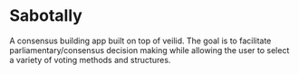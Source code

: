 # Sabotally
A consensus building app built on top of veilid. The goal is to facilitate parliamentary/consensus decision making while allowing the user to select a variety of voting methods and structures.
